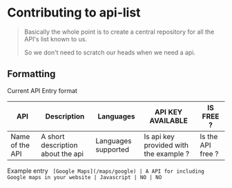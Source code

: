 # Contributing to api-list

> Basically the whole point is to create a central repository for all the API's list known to us. 
>
> So we don't need to scratch our heads when we need a api.

## Formatting
Current API Entry format

API | Description | Languages | API KEY AVAILABLE | IS FREE ?
|---|---|---|---|---|
| Name of the API | A short description about the api | Languages supported | Is api key provided with the example ? | Is the API free ? |

Example entry
` [Google Maps](/maps/google) | A API for including Google maps in your website | Javascript | NO | NO`
